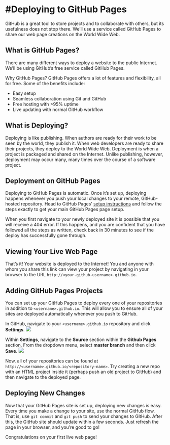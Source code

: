 #Deploying to GitHub Pages
=========================

GitHub is a great tool to store projects and to collaborate with others, but its usefulness does not stop there. We’ll use a service called GitHub Pages to share our web page creations on the World Wide Web.

What is GitHub Pages?
---------------------

There are many different ways to deploy a website to the public Internet. We’ll be using GitHub’s free service called GitHub Pages.

Why GitHub Pages? GitHub Pages offers a lot of features and flexibility, all for free. Some of the benefits include:

*   Easy setup
*   Seamless collaboration using Git and GitHub
*   Free hosting with >95% uptime
*   Live updating with normal GitHub workflow

What is Deploying?
------------------

Deploying is like publishing. When authors are ready for their work to be seen by the world, they publish it. When web developers are ready to share their projects, they deploy to the World Wide Web. Deployment is when a project is packaged and shared on the Internet. Unlike publishing, however, deployment may occur many, many times over the course of a software project.

Deployment on GitHub Pages
--------------------------

Deploying to GitHub Pages is automatic. Once it’s set up, deploying happens whenever you push your local changes to your remote, GitHub-hosted repository. Head to GitHub Pages’ [setup instructions](https://pages.github.com/) and follow the steps exactly to get your main GitHub Pages page setup.

When you first navigate to your newly deployed site it is possible that you will receive a 404 error. If this happens, and you are confident that you have followed all the steps as written, check back in 30 minutes to see if the deploy has successfully gone through.

Viewing Your Live Web Page
--------------------------

That’s it! Your website is deployed to the Internet! You and anyone with whom you share this link can view your project by navigating in your browser to the URL `http://<your-github-username>.github.io`.

Adding GitHub Pages Projects
----------------------------

You can set up your GitHub Pages to deploy every one of your repositories in addition to `<username>.github.io`. This will allow you to ensure all of your sites are deployed automatically whenever you push to GitHub.

In GitHub, navigate to your `<username>.github.io` repository and click **Settings**. ![](https://content.codecademy.com/courses/freelance-1/unit-3/git%20setup/githubsettings.png)

Within **Settings**, navigate to the **Source** section within the **Github Pages** section. From the dropdown menu, select **master branch** and then click **Save**. ![](https://content.codecademy.com/courses/freelance-1/unit-3/git%20setup/githubpagessection.png)

Now, all of your repositories can be found at `http://<username>.github.io/<repository-name>`. Try creating a new repo with an HTML project inside it (perhaps push an old project to GitHub) and then navigate to the deployed page.

Deploying New Changes
---------------------

Now that your GitHub Pages site is set up, deploying new changes is easy. Every time you make a change to your site, use the normal GitHub flow. That is, use `git commit` and `git push` to send your changes to GitHub. After this, the GitHub site should update within a few seconds. Just refresh the page in your browser, and you’re good to go!

Congratulations on your first live web page!